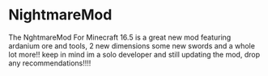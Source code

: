 # NightmareMod
The NghtmareMod For Minecraft 16.5 is a great new mod featuring ardanium ore and tools, 2 new dimensions some new swords and a whole lot more!! keep in mind im a solo developer and still updating the mod, drop any recommendations!!!!
